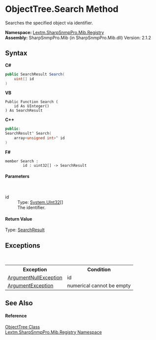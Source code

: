 # ObjectTree.Search Method 
 

Searches the specified object via identifier.

**Namespace:**&nbsp;<a href="N_Lextm_SharpSnmpPro_Mib_Registry">Lextm.SharpSnmpPro.Mib.Registry</a><br />**Assembly:**&nbsp;SharpSnmpPro.Mib (in SharpSnmpPro.Mib.dll) Version: 2.1.2

## Syntax

**C#**<br />
``` C#
public SearchResult Search(
	uint[] id
)
```

**VB**<br />
``` VB
Public Function Search ( 
	id As UInteger()
) As SearchResult
```

**C++**<br />
``` C++
public:
SearchResult^ Search(
	array<unsigned int>^ id
)
```

**F#**<br />
``` F#
member Search : 
        id : uint32[] -> SearchResult 

```


#### Parameters
&nbsp;<dl><dt>id</dt><dd>Type: <a href="https://docs.microsoft.com/dotnet/api/system.uint32" target="_blank" rel="noopener noreferrer">System.UInt32</a>[]<br />The identifier.</dd></dl>

#### Return Value
Type: <a href="T_Lextm_SharpSnmpPro_Mib_Registry_SearchResult">SearchResult</a><br />

## Exceptions
&nbsp;<table><tr><th>Exception</th><th>Condition</th></tr><tr><td><a href="https://docs.microsoft.com/dotnet/api/system.argumentnullexception" target="_blank" rel="noopener noreferrer">ArgumentNullException</a></td><td>id</td></tr><tr><td><a href="https://docs.microsoft.com/dotnet/api/system.argumentexception" target="_blank" rel="noopener noreferrer">ArgumentException</a></td><td>numerical cannot be empty</td></tr></table>

## See Also


#### Reference
<a href="T_Lextm_SharpSnmpPro_Mib_Registry_ObjectTree">ObjectTree Class</a><br /><a href="N_Lextm_SharpSnmpPro_Mib_Registry">Lextm.SharpSnmpPro.Mib.Registry Namespace</a><br />